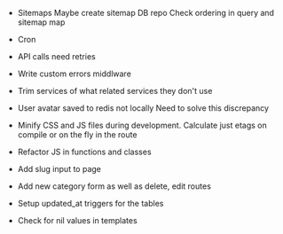
* Sitemaps
  Maybe create sitemap DB repo
  Check ordering in query and sitemap map

* Cron
* API calls need retries

* Write custom errors middlware
* Trim services of what related services they don't use

* User avatar saved to redis not locally
  Need to solve this discrepancy

* Minify CSS and JS files during development.
  Calculate just etags on compile or on the fly in the route
* Refactor JS in functions and classes
* Add slug input to page
* Add new category form as well as delete, edit routes
* Setup updated_at triggers for the tables
* Check for nil values in templates